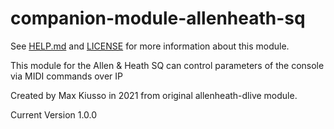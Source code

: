 # companion-module-allenheath-sq

See [HELP.md](HELP.md) and [LICENSE](LICENSE) for more information about this module.

This module for the Allen & Heath SQ can control parameters of the console 
via MIDI commands over IP

Created by Max Kiusso in 2021 from original allenheath-dlive module. 


Current Version 1.0.0
